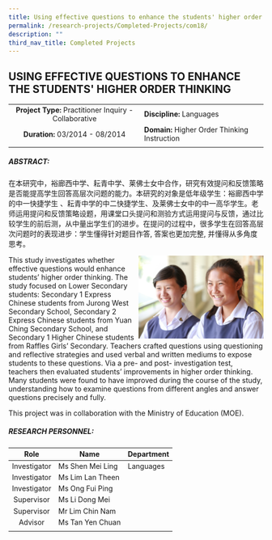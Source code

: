 ```yaml
---
title: Using effective questions to enhance the students' higher order thinking
permalink: /research-projects/Completed-Projects/com18/
description: ""
third_nav_title: Completed Projects
---
```

## USING EFFECTIVE QUESTIONS TO ENHANCE THE STUDENTS' HIGHER ORDER THINKING

|   |   |
|:-:|---|
| **Project Type:** Practitioner Inquiry - Collaborative  | **Discipline:** Languages  |
| **Duration:** 03/2014 - 08/2014  | **Domain:** Higher Order Thinking Instruction  |
|   |   |

##### ABSTRACT:

在本研究中，裕廊西中学、耘青中学、莱佛士女中合作，研究有效提问和反馈策略是否能提高学生回答高层次问题的能力。本研究的对象是低年级学生：裕廊西中学的中一快捷学生 、耘青中学的中二快捷学生、及莱佛士女中的中一高华学生。老师运用提问和反馈策略设题，用课堂口头提问和测验方式运用提问与反馈，通过比较学生的前后测，从中量出学生们的进步。在提问的过程中，很多学生在回答高层次问题时的表现进步：学生懂得针对题目作答, 答案也更加完整, 并懂得从多角度思考。

<img src="/images/IMG_9813.jpg" style="width:49%" align=right>
This study investigates whether effective questions would enhance students’ higher order thinking. The study focused on Lower Secondary students: Secondary 1 Express Chinese students from Jurong West Secondary School, Secondary 2 Express Chinese students from Yuan Ching Secondary School, and Secondary 1 Higher Chinese students from Raffles Girls’ Secondary. Teachers crafted questions using questioning and reflective strategies and used verbal and written mediums to expose students to these questions. Via a pre- and post- investigation test, teachers then evaluated students’ improvements in higher order thinking. Many students were found to have improved during the course of the study, understanding how to examine questions from different angles and answer questions precisely and fully.

This project was in collaboration with the Ministry of Education (MOE).

##### RESEARCH PERSONNEL:

| Role  | Name  | Department  |
|:-:|---|---|
| Investigator  | Ms Shen Mei Ling  | Languages  |
| Investigator  | Ms Lim Lan Theen  |   |
| Investigator  | Ms Ong Fui Ping  |   |
| Supervisor  |  Ms Li Dong Mei |   |
| Supervisor  | Mr Lim Chin Nam  |   |
| Advisor  | Ms Tan Yen Chuan  |   |
|   |   |   |
